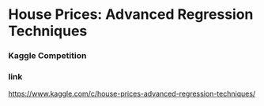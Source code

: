 # House Prices: Advanced Regression Techniques
### Kaggle Competition

### link
https://www.kaggle.com/c/house-prices-advanced-regression-techniques/
